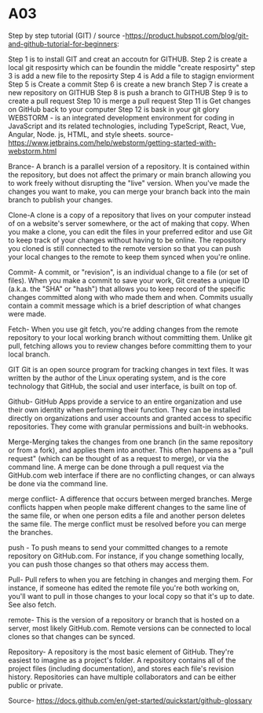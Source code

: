 # A03
Step by step tutorial (GIT) / source -https://product.hubspot.com/blog/git-and-github-tutorial-for-beginners:

Step 1 is to install GIT and creat an accoutn for GITHUB.
Step 2 is create a local git resposirty which can be foundin the middle "create resposirty"
step 3 is add a new file to the reposirty
Step 4 is Add a file to stagign enviorment
Step 5 is Create a commit
Step 6 is create a new branch
Step 7 is create a new repository on GITHUB
Step 8 is push a branch to GITHUB
Step 9 is to create a pull request
Step 10 is merge a pull request
Step 11 is Get changes on GitHub back to your computer
Step 12 is bask in your git glory
WEBSTORM - is an integrated development environment for coding in JavaScript and its related technologies, including TypeScript, React, Vue, Angular, Node. js, HTML, and style sheets. source- https://www.jetbrains.com/help/webstorm/getting-started-with-webstorm.html

Brance- A branch is a parallel version of a repository. It is contained within the repository, but does not affect the primary or main branch allowing you to work freely without disrupting the "live" version. When you've made the changes you want to make, you can merge your branch back into the main branch to publish your changes.

Clone-A clone is a copy of a repository that lives on your computer instead of on a website's server somewhere, or the act of making that copy. When you make a clone, you can edit the files in your preferred editor and use Git to keep track of your changes without having to be online. The repository you cloned is still connected to the remote version so that you can push your local changes to the remote to keep them synced when you're online.

Commit- A commit, or "revision", is an individual change to a file (or set of files). When you make a commit to save your work, Git creates a unique ID (a.k.a. the "SHA" or "hash") that allows you to keep record of the specific changes committed along with who made them and when. Commits usually contain a commit message which is a brief description of what changes were made.

Fetch- When you use git fetch, you're adding changes from the remote repository to your local working branch without committing them. Unlike git pull, fetching allows you to review changes before committing them to your local branch.

GIT Git is an open source program for tracking changes in text files. It was written by the author of the Linux operating system, and is the core technology that GitHub, the social and user interface, is built on top of.

Github- GitHub Apps provide a service to an entire organization and use their own identity when performing their function. They can be installed directly on organizations and user accounts and granted access to specific repositories. They come with granular permissions and built-in webhooks.

Merge-Merging takes the changes from one branch (in the same repository or from a fork), and applies them into another. This often happens as a "pull request" (which can be thought of as a request to merge), or via the command line. A merge can be done through a pull request via the GitHub.com web interface if there are no conflicting changes, or can always be done via the command line.

merge conflict- A difference that occurs between merged branches. Merge conflicts happen when people make different changes to the same line of the same file, or when one person edits a file and another person deletes the same file. The merge conflict must be resolved before you can merge the branches.

push - To push means to send your committed changes to a remote repository on GitHub.com. For instance, if you change something locally, you can push those changes so that others may access them.

Pull- Pull refers to when you are fetching in changes and merging them. For instance, if someone has edited the remote file you're both working on, you'll want to pull in those changes to your local copy so that it's up to date. See also fetch.

remote- This is the version of a repository or branch that is hosted on a server, most likely GitHub.com. Remote versions can be connected to local clones so that changes can be synced.

Repository- A repository is the most basic element of GitHub. They're easiest to imagine as a project's folder. A repository contains all of the project files (including documentation), and stores each file's revision history. Repositories can have multiple collaborators and can be either public or private.

Source- https://docs.github.com/en/get-started/quickstart/github-glossary
